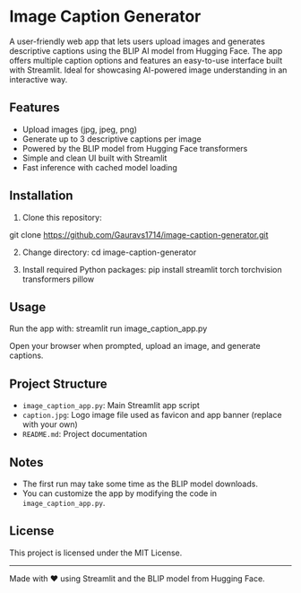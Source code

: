 # Image Caption Generator

A user-friendly web app that lets users upload images and generates descriptive captions using the BLIP AI model from Hugging Face. The app offers multiple caption options and features an easy-to-use interface built with Streamlit. Ideal for showcasing AI-powered image understanding in an interactive way.

## Features

- Upload images (jpg, jpeg, png)
- Generate up to 3 descriptive captions per image
- Powered by the BLIP model from Hugging Face transformers
- Simple and clean UI built with Streamlit
- Fast inference with cached model loading

## Installation

1. Clone this repository:


git clone https://github.com/Gauravs1714/image-caption-generator.git

2. Change directory:
cd image-caption-generator

3. Install required Python packages:
pip install streamlit torch torchvision transformers pillow

## Usage

Run the app with:
streamlit run image_caption_app.py


Open your browser when prompted, upload an image, and generate captions.

## Project Structure

- `image_caption_app.py`: Main Streamlit app script
- `caption.jpg`: Logo image file used as favicon and app banner (replace with your own)
- `README.md`: Project documentation

## Notes

- The first run may take some time as the BLIP model downloads.
- You can customize the app by modifying the code in `image_caption_app.py`.

## License

This project is licensed under the MIT License.

---

Made with ❤️ using Streamlit and the BLIP model from Hugging Face.
